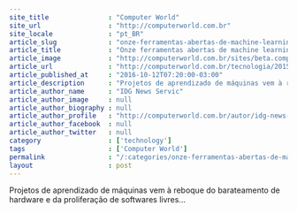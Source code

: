 ```yaml
---
site_title               : "Computer World"
site_url                 : "http://computerworld.com.br"
site_locale              : "pt_BR"
article_slug             : "onze-ferramentas-abertas-de-machine-learning-para-facilitar-sua-vida"
article_title            : "Onze ferramentas abertas de machine learning para facilitar sua vida"
article_image            : "http://computerworld.com.br/sites/beta.computerworld.com.br/files/news_articles/ferramenta_gestao.jpg"
article_url              : "http://computerworld.com.br/tecnologia/2015/01/05/ferramentas-abertas-para-machine-learning-que-podem-facilitar-sua-vida"
article_published_at     : "2016-10-12T07:20:00-03:00"
article_description      : "Projetos de aprendizado de máquinas vem à reboque do barateamento de hardware e da proliferação de softwares livres..."
article_author_name      : "IDG News Servic"
article_author_image     : null
article_author_biography : null
article_author_profile   : "http://computerworld.com.br/autor/idg-news-service"
article_author_facebook  : null
article_author_twitter   : null
category                 : ['technology']
tags                     : ['Computer World']
permalink                : "/:categories/onze-ferramentas-abertas-de-machine-learning-para-facilitar-sua-vida/"
layout                   : post
---
```


Projetos de aprendizado de máquinas vem à reboque do barateamento de hardware e da proliferação de softwares livres...
